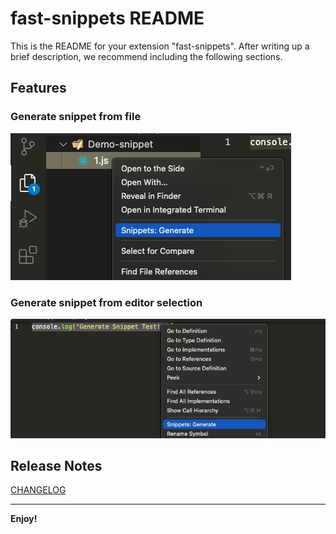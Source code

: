 # fast-snippets README

This is the README for your extension "fast-snippets". After writing up a brief description, we recommend including the following sections.

## Features

### Generate snippet from file
![img](./media/20230303180308.jpg)
### Generate snippet from editor selection
![img](./media/20230303180806.jpg)


## Release Notes

[CHANGELOG](./CHANGELOG.md)

---

**Enjoy!**
